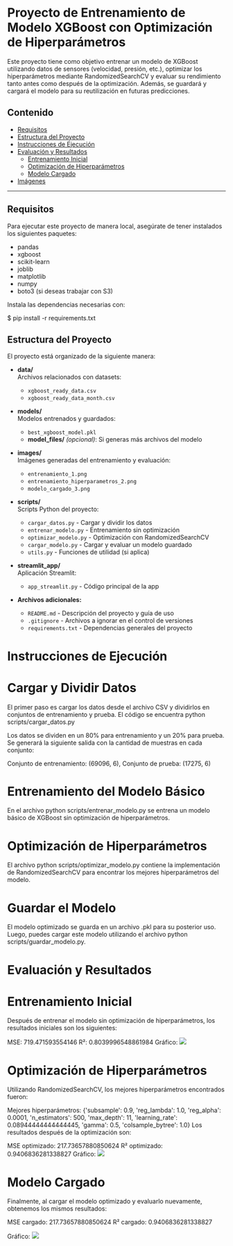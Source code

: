 # Proyecto de Entrenamiento de Modelo XGBoost con Optimización de Hiperparámetros

Este proyecto tiene como objetivo entrenar un modelo de XGBoost utilizando datos de sensores (velocidad, presión, etc.), optimizar los hiperparámetros mediante RandomizedSearchCV y evaluar su rendimiento tanto antes como después de la optimización. Además, se guardará y cargará el modelo para su reutilización en futuras predicciones.

## Contenido
- [Requisitos](#requisitos)
- [Estructura del Proyecto](#estructura-del-proyecto)
- [Instrucciones de Ejecución](#instrucciones-de-ejecución)
- [Evaluación y Resultados](#evaluación-y-resultados)
  - [Entrenamiento Inicial](#entrenamiento-inicial)
  - [Optimización de Hiperparámetros](#optimización-de-hiperparámetros)
  - [Modelo Cargado](#modelo-cargado)
- [Imágenes](#imágenes)

---

## Requisitos

Para ejecutar este proyecto de manera local, asegúrate de tener instalados los siguientes paquetes:

- pandas  
- xgboost  
- scikit-learn  
- joblib  
- matplotlib  
- numpy  
- boto3 (si deseas trabajar con S3)

Instala las dependencias necesarias con:

$ pip install -r requirements.txt

## Estructura del Proyecto

El proyecto está organizado de la siguiente manera:
- **data/**  
  Archivos relacionados con datasets:  
  - `xgboost_ready_data.csv`  
  - `xgboost_ready_data_month.csv`  

- **models/**  
  Modelos entrenados y guardados:  
  - `best_xgboost_model.pkl`  
  - **model_files/** *(opcional)*: Si generas más archivos del modelo

- **images/**  
  Imágenes generadas del entrenamiento y evaluación:  
  - `entrenamiento_1.png`  
  - `entrenamiento_hiperparametros_2.png`  
  - `modelo_cargado_3.png`  

- **scripts/**  
  Scripts Python del proyecto:  
  - `cargar_datos.py` - Cargar y dividir los datos  
  - `entrenar_modelo.py` - Entrenamiento sin optimización  
  - `optimizar_modelo.py` - Optimización con RandomizedSearchCV  
  - `cargar_modelo.py` - Cargar y evaluar un modelo guardado  
  - `utils.py` - Funciones de utilidad (si aplica)  

- **streamlit_app/**  
  Aplicación Streamlit:  
  - `app_streamlit.py` - Código principal de la app  
  

- **Archivos adicionales:**  
  - `README.md` - Descripción del proyecto y guía de uso  
  - `.gitignore` - Archivos a ignorar en el control de versiones  
  - `requirements.txt` - Dependencias generales del proyecto


# Instrucciones de Ejecución
# Cargar y Dividir Datos

El primer paso es cargar los datos desde el archivo CSV y dividirlos en conjuntos de entrenamiento y prueba. El código se encuentra python scripts/cargar_datos.py

Los datos se dividen en un 80% para entrenamiento y un 20% para prueba. Se generará la siguiente salida con la cantidad de muestras en cada conjunto:

Conjunto de entrenamiento: (69096, 6), Conjunto de prueba: (17275, 6)

# Entrenamiento del Modelo Básico

En el archivo python scripts/entrenar_modelo.py se entrena un modelo básico de XGBoost sin optimización de hiperparámetros.

# Optimización de Hiperparámetros

El archivo python scripts/optimizar_modelo.py contiene la implementación de RandomizedSearchCV para encontrar los mejores hiperparámetros del modelo.

# Guardar el Modelo

El modelo optimizado se guarda en un archivo .pkl para su posterior uso. Luego, puedes cargar este modelo utilizando el archivo python scripts/guardar_modelo.py.

# Evaluación y Resultados
# Entrenamiento Inicial
Después de entrenar el modelo sin optimización de hiperparámetros, los resultados iniciales son los siguientes:


MSE: 719.471593554146
R²: 0.8039996548861984
Gráfico:
![](https://github.com/Echeverria29/EntrenamientoXGboostLocal/blob/main/images/entrenamiento1.PNG)

# Optimización de Hiperparámetros
Utilizando RandomizedSearchCV, los mejores hiperparámetros encontrados fueron:

Mejores hiperparámetros: {'subsample': 0.9, 'reg_lambda': 1.0, 'reg_alpha': 0.0001, 'n_estimators': 500, 'max_depth': 11, 'learning_rate': 0.08944444444444445, 'gamma': 0.5, 'colsample_bytree': 1.0}
Los resultados después de la optimización son:

MSE optimizado: 217.73657880850624
R² optimizado: 0.9406836281338827
Gráfico:
![](https://github.com/Echeverria29/EntrenamientoXGboostLocal/blob/main/images/entrenamiento2hiperparametros.png)

# Modelo Cargado
Finalmente, al cargar el modelo optimizado y evaluarlo nuevamente, obtenemos los mismos resultados:

MSE cargado: 217.73657880850624
R² cargado: 0.9406836281338827

Gráfico:
![](https://github.com/Echeverria29/EntrenamientoXGboostLocal/blob/main/images/evaluar-modelofinal4.png)
